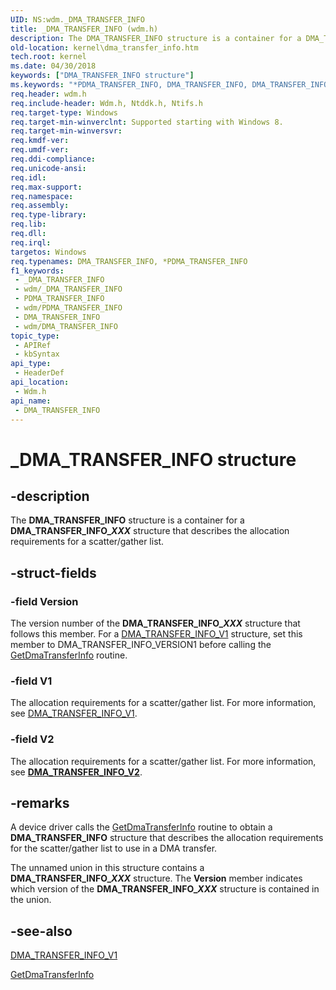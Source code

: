 ```yaml
---
UID: NS:wdm._DMA_TRANSFER_INFO
title: _DMA_TRANSFER_INFO (wdm.h)
description: The DMA_TRANSFER_INFO structure is a container for a DMA_TRANSFER_INFO_XXX structure that describes the allocation requirements for a scatter/gather list.
old-location: kernel\dma_transfer_info.htm
tech.root: kernel
ms.date: 04/30/2018
keywords: ["DMA_TRANSFER_INFO structure"]
ms.keywords: "*PDMA_TRANSFER_INFO, DMA_TRANSFER_INFO, DMA_TRANSFER_INFO structure [Kernel-Mode Driver Architecture], PDMA_TRANSFER_INFO, PDMA_TRANSFER_INFO structure pointer [Kernel-Mode Driver Architecture], _DMA_TRANSFER_INFO, kernel.dma_transfer_info, wdm/DMA_TRANSFER_INFO, wdm/PDMA_TRANSFER_INFO"
req.header: wdm.h
req.include-header: Wdm.h, Ntddk.h, Ntifs.h
req.target-type: Windows
req.target-min-winverclnt: Supported starting with Windows 8.
req.target-min-winversvr: 
req.kmdf-ver: 
req.umdf-ver: 
req.ddi-compliance: 
req.unicode-ansi: 
req.idl: 
req.max-support: 
req.namespace: 
req.assembly: 
req.type-library: 
req.lib: 
req.dll: 
req.irql: 
targetos: Windows
req.typenames: DMA_TRANSFER_INFO, *PDMA_TRANSFER_INFO
f1_keywords:
 - _DMA_TRANSFER_INFO
 - wdm/_DMA_TRANSFER_INFO
 - PDMA_TRANSFER_INFO
 - wdm/PDMA_TRANSFER_INFO
 - DMA_TRANSFER_INFO
 - wdm/DMA_TRANSFER_INFO
topic_type:
 - APIRef
 - kbSyntax
api_type:
 - HeaderDef
api_location:
 - Wdm.h
api_name:
 - DMA_TRANSFER_INFO
---
```


# _DMA_TRANSFER_INFO structure


## -description

The <b>DMA_TRANSFER_INFO</b> structure is a container for a <b>DMA_TRANSFER_INFO_<i>XXX</i></b> structure that describes the allocation requirements for a scatter/gather list.

## -struct-fields

### -field Version

The version number of the <b>DMA_TRANSFER_INFO_<i>XXX</i></b> structure that follows this member. For a <a href="/windows-hardware/drivers/ddi/wdm/ns-wdm-_dma_transfer_info_v1">DMA_TRANSFER_INFO_V1</a> structure, set this member to DMA_TRANSFER_INFO_VERSION1 before calling the <a href="/windows-hardware/drivers/ddi/wdm/nc-wdm-pget_dma_transfer_info">GetDmaTransferInfo</a> routine.

### -field V1

The allocation requirements for a scatter/gather list. For more information, see <a href="/windows-hardware/drivers/ddi/wdm/ns-wdm-_dma_transfer_info_v1">DMA_TRANSFER_INFO_V1</a>.

### -field V2

The allocation requirements for a scatter/gather list. For more information, see [**DMA_TRANSFER_INFO_V2**](ns-wdm-_dma_transfer_info_v2.md).

## -remarks

A device driver calls the <a href="/windows-hardware/drivers/ddi/wdm/nc-wdm-pget_dma_transfer_info">GetDmaTransferInfo</a> routine to obtain a <b>DMA_TRANSFER_INFO</b> structure that describes the allocation requirements for the scatter/gather list to use in a DMA transfer.

The unnamed union in this structure contains a <b>DMA_TRANSFER_INFO_<i>XXX</i></b> structure. The <b>Version</b> member indicates which version of the <b>DMA_TRANSFER_INFO_<i>XXX</i></b> structure is contained in the union.

## -see-also

<a href="/windows-hardware/drivers/ddi/wdm/ns-wdm-_dma_transfer_info_v1">DMA_TRANSFER_INFO_V1</a>



<a href="/windows-hardware/drivers/ddi/wdm/nc-wdm-pget_dma_transfer_info">GetDmaTransferInfo</a>

